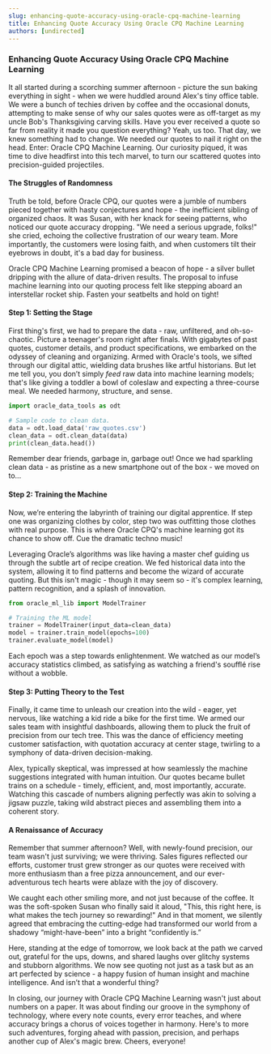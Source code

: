 ```yaml
---
slug: enhancing-quote-accuracy-using-oracle-cpq-machine-learning
title: Enhancing Quote Accuracy Using Oracle CPQ Machine Learning
authors: [undirected]
---
```



### Enhancing Quote Accuracy Using Oracle CPQ Machine Learning

It all started during a scorching summer afternoon - picture the sun baking everything in sight - when we were huddled around Alex's tiny office table. We were a bunch of techies driven by coffee and the occasional donuts, attempting to make sense of why our sales quotes were as off-target as my uncle Bob's Thanksgiving carving skills. Have you ever received a quote so far from reality it made you question everything? Yeah, us too. That day, we knew something had to change. We needed our quotes to nail it right on the head. Enter: Oracle CPQ Machine Learning. Our curiosity piqued, it was time to dive headfirst into this tech marvel, to turn our scattered quotes into precision-guided projectiles.

#### **The Struggles of Randomness**

Truth be told, before Oracle CPQ, our quotes were a jumble of numbers pieced together with hasty conjectures and hope - the inefficient sibling of organized chaos. It was Susan, with her knack for seeing patterns, who noticed our quote accuracy dropping. "We need a serious upgrade, folks!" she cried, echoing the collective frustration of our weary team. More importantly, the customers were losing faith, and when customers tilt their eyebrows in doubt, it's a bad day for business.

Oracle CPQ Machine Learning promised a beacon of hope - a silver bullet dripping with the allure of data-driven results. The proposal to infuse machine learning into our quoting process felt like stepping aboard an interstellar rocket ship. Fasten your seatbelts and hold on tight!

#### **Step 1: Setting the Stage**

First thing's first, we had to prepare the data - raw, unfiltered, and oh-so-chaotic. Picture a teenager's room right after finals. With gigabytes of past quotes, customer details, and product specifications, we embarked on the odyssey of cleaning and organizing. Armed with Oracle's tools, we sifted through our digital attic, wielding data brushes like artful historians. But let me tell you, you don’t simply *feed* raw data into machine learning models; that's like giving a toddler a bowl of coleslaw and expecting a three-course meal. We needed harmony, structure, and sense.

```python
import oracle_data_tools as odt

# Sample code to clean data.
data = odt.load_data('raw_quotes.csv')
clean_data = odt.clean_data(data)
print(clean_data.head())
```

Remember dear friends, garbage in, garbage out! Once we had sparkling clean data - as pristine as a new smartphone out of the box - we moved on to...

#### **Step 2: Training the Machine**

Now, we’re entering the labyrinth of training our digital apprentice. If step one was organizing clothes by color, step two was outfitting those clothes with real purpose. This is where Oracle CPQ's machine learning got its chance to show off. Cue the dramatic techno music!

Leveraging Oracle’s algorithms was like having a master chef guiding us through the subtle art of recipe creation. We fed historical data into the system, allowing it to find patterns and become the wizard of accurate quoting. But this isn't magic - though it may seem so - it's complex learning, pattern recognition, and a splash of innovation.

```python
from oracle_ml_lib import ModelTrainer

# Training the ML model
trainer = ModelTrainer(input_data=clean_data)
model = trainer.train_model(epochs=100)
trainer.evaluate_model(model)
```

Each epoch was a step towards enlightenment. We watched as our model’s accuracy statistics climbed, as satisfying as watching a friend's soufflé rise without a wobble.

#### **Step 3: Putting Theory to the Test**

Finally, it came time to unleash our creation into the wild - eager, yet nervous, like watching a kid ride a bike for the first time. We armed our sales team with insightful dashboards, allowing them to pluck the fruit of precision from our tech tree. This was the dance of efficiency meeting customer satisfaction, with quotation accuracy at center stage, twirling to a symphony of data-driven decision-making.

Alex, typically skeptical, was impressed at how seamlessly the machine suggestions integrated with human intuition. Our quotes became bullet trains on a schedule - timely, efficient, and, most importantly, accurate. Watching this cascade of numbers aligning perfectly was akin to solving a jigsaw puzzle, taking wild abstract pieces and assembling them into a coherent story.

#### **A Renaissance of Accuracy**

Remember that summer afternoon? Well, with newly-found precision, our team wasn't just surviving; we were thriving. Sales figures reflected our efforts, customer trust grew stronger as our quotes were received with more enthusiasm than a free pizza announcement, and our ever-adventurous tech hearts were ablaze with the joy of discovery.

We caught each other smiling more, and not just because of the coffee. It was the soft-spoken Susan who finally said it aloud, "This, this right here, is what makes the tech journey so rewarding!" And in that moment, we silently agreed that embracing the cutting-edge had transformed our world from a shadowy “might-have-been” into a bright “confidently is.”

Here, standing at the edge of tomorrow, we look back at the path we carved out, grateful for the ups, downs, and shared laughs over glitchy systems and stubborn algorithms. We now see quoting not just as a task but as an art perfected by science - a happy fusion of human insight and machine intelligence. And isn’t that a wonderful thing?

In closing, our journey with Oracle CPQ Machine Learning wasn't just about numbers on a paper. It was about finding our groove in the symphony of technology, where every note counts, every error teaches, and where accuracy brings a chorus of voices together in harmony. Here's to more such adventures, forging ahead with passion, precision, and perhaps another cup of Alex's magic brew. Cheers, everyone!